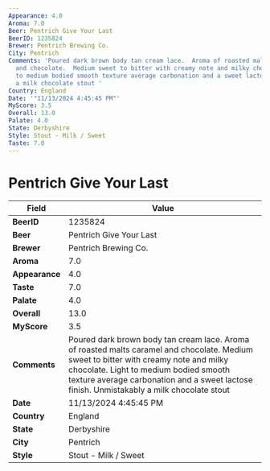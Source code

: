 ```yaml
---
Appearance: 4.0
Aroma: 7.0
Beer: Pentrich Give Your Last
BeerID: 1235824
Brewer: Pentrich Brewing Co.
City: Pentrich
Comments: 'Poured dark brown body tan cream lace.  Aroma of roasted malts caramel
  and chocolate.  Medium sweet to bitter with creamy note and milky chocolate. Light
  to medium bodied smooth texture average carbonation and a sweet lactose finish.  Unmistakably
  a milk chocolate stout '
Country: England
Date: '"11/13/2024 4:45:45 PM"'
MyScore: 3.5
Overall: 13.0
Palate: 4.0
State: Derbyshire
Style: Stout - Milk / Sweet
Taste: 7.0
---
```


# Pentrich Give Your Last

| Field         | Value |
|---------------|-------|
| **BeerID** | 1235824 |
| **Beer** | Pentrich Give Your Last |
| **Brewer** | Pentrich Brewing Co. |
| **Aroma** | 7.0 |
| **Appearance** | 4.0 |
| **Taste** | 7.0 |
| **Palate** | 4.0 |
| **Overall** | 13.0 |
| **MyScore** | 3.5 |
| **Comments** | Poured dark brown body tan cream lace.  Aroma of roasted malts caramel and chocolate.  Medium sweet to bitter with creamy note and milky chocolate. Light to medium bodied smooth texture average carbonation and a sweet lactose finish.  Unmistakably a milk chocolate stout  |
| **Date** | 11/13/2024 4:45:45 PM |
| **Country** | England |
| **State** | Derbyshire |
| **City** | Pentrich |
| **Style** | Stout - Milk / Sweet |
